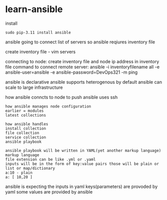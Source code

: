 # learn-ansible

install
``````
sudo pip-3.11 install ansible

`````````

ansible going to connect list of servers so ansible reqiures inventory file


create inventory file  - vim servers


connecting to node: create inventory file and node ip address in inventory file
command to connect remote server: ansible -i inventoryfilename all -e ansible-user=ansible -e ansible-password=DevOps321 -m ping


ansible is declarative
ansible supports heterogenous by default
ansible can scale to large infrastructure


how ansible conncts to node to push
ansible uses ssh


```````````````````````
how ansible manages node configuration
earlier = modules
latest collections
``````````````````````````
`````````
how ansible handles
install collection
file collection
service collection
ansible playbook
`````````````````````````
``````
ansible playbook will be written in YAML(yet another markup language) markup language
file extension can be like .yml or .yaml
inputs will be in the form of key:value pairs those will be plain or list or map/dictionary
a:10 - plain
a: [ 10,20 ]

``````````````````
ansible is expecting the inputs in yaml
keys(parameters) are provoded by yaml
some values are provided by ansible
`````````````````````


`````````````````````````````
